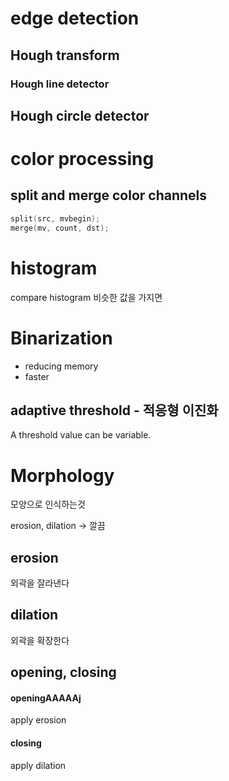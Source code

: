 # edge detection

## Hough transform

### Hough line detector

## Hough circle detector

# color processing

## split and merge color channels

```cpp
split(src, mvbegin);
merge(mv, count, dst);
```

# histogram

compare histogram
비슷한 값을 가지면

# Binarization

- reducing memory
- faster

## adaptive threshold - 적응형 이진화

A threshold value can be variable.

# Morphology

모양으로 인식하는것

erosion, dilation -> 깔끔

## erosion

외곽을 잘라낸다

## dilation

외곽을 확장한다

## opening, closing

#### openingAAAAAj

apply erosion

#### closing

apply dilation
